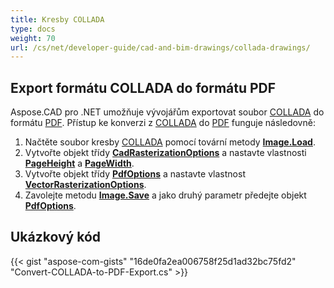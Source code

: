 ```yaml
---
title: Kresby COLLADA
type: docs
weight: 70
url: /cs/net/developer-guide/cad-and-bim-drawings/collada-drawings/
---
```


## **Export formátu COLLADA do formátu PDF**

Aspose.CAD pro .NET umožňuje vývojářům exportovat soubor [COLLADA](https://docs.fileformat.com/3d/dae/) do formátu [PDF](https://docs.fileformat.com/pdf/). Přístup ke konverzi z [COLLADA](https://docs.fileformat.com/3d/dae/) do [PDF](https://docs.fileformat.com/pdf/) funguje následovně:

1. Načtěte soubor kresby [COLLADA](https://docs.fileformat.com/3d/dae/) pomocí tovární metody [**Image.Load**](https://reference.aspose.com/cad/net/aspose.cad.image/load/methods/2).
1. Vytvořte objekt třídy [**CadRasterizationOptions**](https://reference.aspose.com/cad/net/aspose.cad.imageoptions/cadrasterizationoptions) a nastavte vlastnosti [**PageHeight**](https://reference.aspose.com/cad/net/aspose.cad.imageoptions/vectorrasterizationoptions/properties/pageheight) a [**PageWidth**](https://reference.aspose.com/cad/net/aspose.cad.imageoptions/vectorrasterizationoptions/properties/pagewidth).
1. Vytvořte objekt třídy [**PdfOptions**](https://reference.aspose.com/cad/net/aspose.cad.imageoptions/pdfoptions) a nastavte vlastnost [**VectorRasterizationOptions**](https://reference.aspose.com/cad/net/aspose.cad.imageoptions/vectorrasterizationoptions).
1. Zavolejte metodu [**Image.Save**](https://reference.aspose.com/cad/net/aspose.cad/image/methods/save/index) a jako druhý parametr předejte objekt [**PdfOptions**](https://reference.aspose.com/cad/net/aspose.cad.imageoptions/pdfoptions).

## Ukázkový kód

{{< gist "aspose-com-gists" "16de0fa2ea006758f25d1ad32bc75fd2" "Convert-COLLADA-to-PDF-Export.cs" >}}
